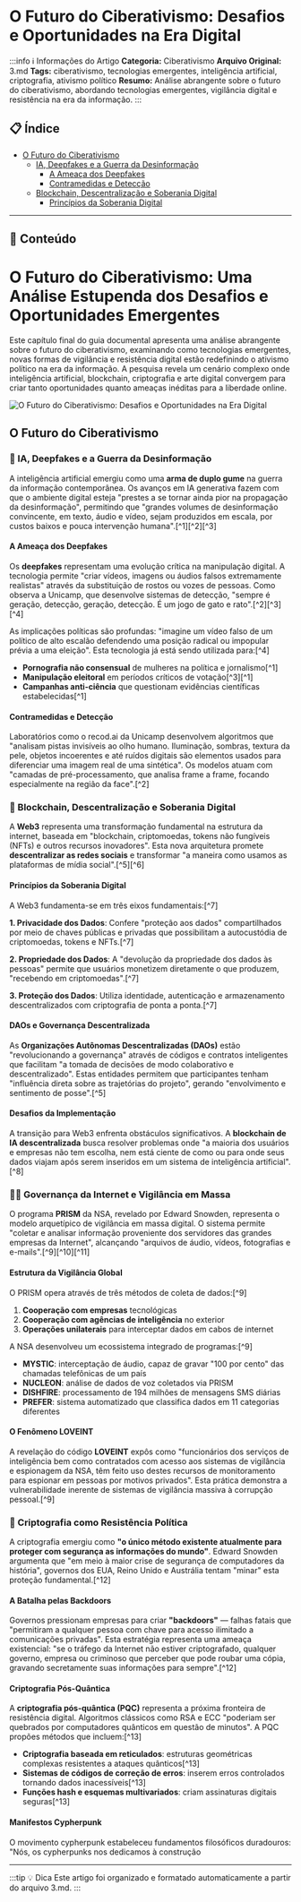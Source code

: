 # O Futuro do Ciberativismo: Desafios e Oportunidades na Era Digital

:::info ℹ️ Informações do Artigo
**Categoria:** Ciberativismo
**Arquivo Original:** 3.md
**Tags:** ciberativismo, tecnologias emergentes, inteligência artificial, criptografia, ativismo político
**Resumo:** Análise abrangente sobre o futuro do ciberativismo, abordando tecnologias emergentes, vigilância digital e resistência na era da informação.
:::

## 📋 Índice

- [O Futuro do Ciberativismo](#o-futuro-do-ciberativismo)
  - [IA, Deepfakes e a Guerra da Desinformação](#ia-deepfakes-e-a-guerra-da-desinformacao)
    - [A Ameaça dos Deepfakes](#a-ameaca-dos-deepfakes)
    - [Contramedidas e Detecção](#contramedidas-e-deteccao)
  - [Blockchain, Descentralização e Soberania Digital](#blockchain-descentralizacao-e-soberania-digital)
    - [Princípios da Soberania Digital](#principios-da-soberania-digital)

---

## 📄 Conteúdo

# O Futuro do Ciberativismo: Uma Análise Estupenda dos Desafios e Oportunidades Emergentes

Este capítulo final do guia documental apresenta uma análise abrangente sobre o futuro do ciberativismo, examinando como tecnologias emergentes, novas formas de vigilância e resistência digital estão redefinindo o ativismo político na era da informação. A pesquisa revela um cenário complexo onde inteligência artificial, blockchain, criptografia e arte digital convergem para criar tanto oportunidades quanto ameaças inéditas para a liberdade online.

![O Futuro do Ciberativismo: Desafios e Oportunidades na Era Digital](https://ppl-ai-code-interpreter-files.s3.amazonaws.com/web/direct-files/4397914807bd47285d5c8be490a04238/d73a3a3a-8e1e-4a4b-86a2-f7e8df22bf9d/f94aa24b.png)

## O Futuro do Ciberativismo

### 🤖 IA, Deepfakes e a Guerra da Desinformação

A inteligência artificial emergiu como uma **arma de duplo gume** na guerra da informação contemporânea. Os avanços em IA generativa fazem com que o ambiente digital esteja "prestes a se tornar ainda pior na propagação da desinformação", permitindo que "grandes volumes de desinformação convincente, em texto, áudio e vídeo, sejam produzidos em escala, por custos baixos e pouca intervenção humana".[^1][^2][^3]

#### A Ameaça dos Deepfakes

Os **deepfakes** representam uma evolução crítica na manipulação digital. A tecnologia permite "criar vídeos, imagens ou áudios falsos extremamente realistas" através da substituição de rostos ou vozes de pessoas. Como observa a Unicamp, que desenvolve sistemas de detecção, "sempre é geração, detecção, geração, detecção. É um jogo de gato e rato".[^2][^3][^4]

As implicações políticas são profundas: "imagine um vídeo falso de um político de alto escalão defendendo uma posição radical ou impopular prévia a uma eleição". Esta tecnologia já está sendo utilizada para:[^4]

- **Pornografia não consensual** de mulheres na política e jornalismo[^1]
- **Manipulação eleitoral** em períodos críticos de votação[^3][^1]
- **Campanhas anti-ciência** que questionam evidências científicas estabelecidas[^1]

#### Contramedidas e Detecção

Laboratórios como o recod.ai da Unicamp desenvolvem algoritmos que "analisam pistas invisíveis ao olho humano. Iluminação, sombras, textura da pele, objetos incoerentes e até ruídos digitais são elementos usados para diferenciar uma imagem real de uma sintética". Os modelos atuam com "camadas de pré-processamento, que analisa frame a frame, focando especialmente na região da face".[^2]

### 🔗 Blockchain, Descentralização e Soberania Digital

A **Web3** representa uma transformação fundamental na estrutura da internet, baseada em "blockchain, criptomoedas, tokens não fungíveis (NFTs) e outros recursos inovadores". Esta nova arquitetura promete **descentralizar as redes sociais** e transformar "a maneira como usamos as plataformas de mídia social".[^5][^6]

#### Princípios da Soberania Digital

A Web3 fundamenta-se em três eixos fundamentais:[^7]

**1. Privacidade dos Dados**: Confere "proteção aos dados" compartilhados por meio de chaves públicas e privadas que possibilitam a autocustódia de criptomoedas, tokens e NFTs.[^7]

**2. Propriedade dos Dados**: A "devolução da propriedade dos dados às pessoas" permite que usuários monetizem diretamente o que produzem, "recebendo em criptomoedas".[^7]

**3. Proteção dos Dados**: Utiliza identidade, autenticação e armazenamento descentralizados com criptografia de ponta a ponta.[^7]

#### DAOs e Governança Descentralizada

As **Organizações Autônomas Descentralizadas (DAOs)** estão "revolucionando a governança" através de códigos e contratos inteligentes que facilitam "a tomada de decisões de modo colaborativo e descentralizado". Estas entidades permitem que participantes tenham "influência direta sobre as trajetórias do projeto", gerando "envolvimento e sentimento de posse".[^5]

#### Desafios da Implementação

A transição para Web3 enfrenta obstáculos significativos. A **blockchain de IA descentralizada** busca resolver problemas onde "a maioria dos usuários e empresas não tem escolha, nem está ciente de como ou para onde seus dados viajam após serem inseridos em um sistema de inteligência artificial".[^8]

### 🕵️‍♂️ Governança da Internet e Vigilância em Massa

O programa **PRISM** da NSA, revelado por Edward Snowden, representa o modelo arquetípico de vigilância em massa digital. O sistema permite "coletar e analisar informação proveniente dos servidores das grandes empresas da Internet", alcançando "arquivos de áudio, vídeos, fotografias e e-mails".[^9][^10][^11]

#### Estrutura da Vigilância Global

O PRISM opera através de três métodos de coleta de dados:[^9]

1. **Cooperação com empresas** tecnológicas
2. **Cooperação com agências de inteligência** no exterior
3. **Operações unilaterais** para interceptar dados em cabos de internet

A NSA desenvolveu um ecossistema integrado de programas:[^9]

- **MYSTIC**: interceptação de áudio, capaz de gravar "100 por cento" das chamadas telefônicas de um país
- **NUCLEON**: análise de dados de voz coletados via PRISM
- **DISHFIRE**: processamento de 194 milhões de mensagens SMS diárias
- **PREFER**: sistema automatizado que classifica dados em 11 categorias diferentes

#### O Fenômeno LOVEINT

A revelação do código **LOVEINT** expôs como "funcionários dos serviços de inteligência bem como contratados com acesso aos sistemas de vigilância e espionagem da NSA, têm feito uso destes recursos de monitoramento para espionar em pessoas por motivos privados". Esta prática demonstra a vulnerabilidade inerente de sistemas de vigilância massiva à corrupção pessoal.[^9]

### 🔐 Criptografia como Resistência Política

A criptografia emergiu como **"o único método existente atualmente para proteger com segurança as informações do mundo"**. Edward Snowden argumenta que "em meio à maior crise de segurança de computadores da história", governos dos EUA, Reino Unido e Austrália tentam "minar" esta proteção fundamental.[^12]

#### A Batalha pelas Backdoors

Governos pressionam empresas para criar **"backdoors"** — falhas fatais que "permitiram a qualquer pessoa com chave para acesso ilimitado a comunicações privadas". Esta estratégia representa uma ameaça existencial: "se o tráfego da Internet não estiver criptografado, qualquer governo, empresa ou criminoso que perceber que pode roubar uma cópia, gravando secretamente suas informações para sempre".[^12]

#### Criptografia Pós-Quântica

A **criptografia pós-quântica (PQC)** representa a próxima fronteira de resistência digital. Algoritmos clássicos como RSA e ECC "poderiam ser quebrados por computadores quânticos em questão de minutos". A PQC propões métodos que incluem:[^13]

- **Criptografia baseada em reticulados**: estruturas geométricas complexas resistentes a ataques quânticos[^13]
- **Sistemas de códigos de correção de erros**: inserem erros controlados tornando dados inacessíveis[^13]
- **Funções hash e esquemas multivariados**: criam assinaturas digitais seguras[^13]

#### Manifestos Cypherpunk

O movimento cypherpunk estabeleceu fundamentos filosóficos duradouros: "Nós, os cypherpunks nos dedicamos à construção

---

:::tip 💡 Dica
Este artigo foi organizado e formatado automaticamente a partir do arquivo 3.md.
:::
